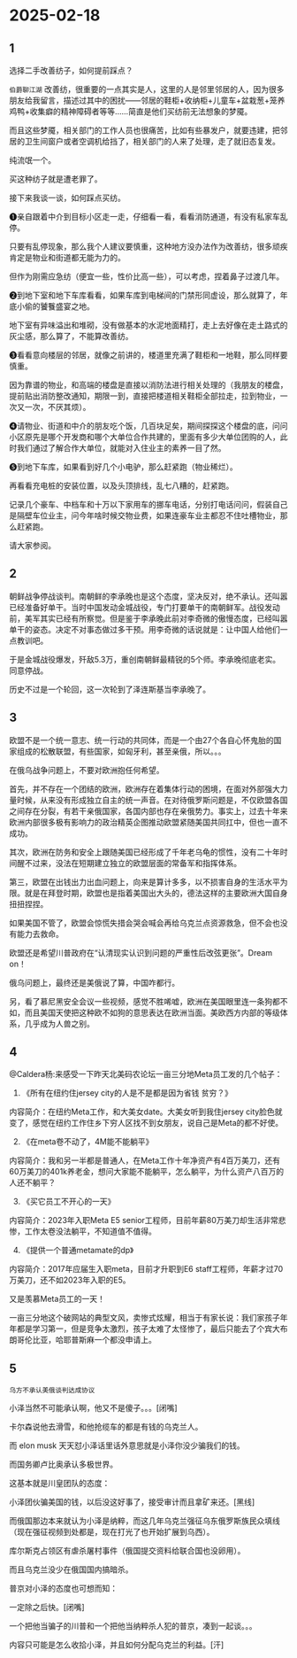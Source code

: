 # 2025-02-18

## 1

选择二手改善纺子，如何提前踩点？

`伯爵聊江湖` 改善纺，很重要的一点其实是人，这里的人是邻里邻居的人，因为很多朋友给我留言，描述过其中的困扰——邻居的鞋柜+收纳柜+儿童车+盆栽葱+笼养鸡鸭+收集癖的精神障碍者等等……简直是他们买纺前无法想象的梦魇。

而且这些梦魇，相关部门的工作人员也很痛苦，比如有些暴发户，就要违建，把邻居的卫生间窗户或者空调机给挡了，相关部门的人来了处理，走了就旧态复发。

纯流氓一个。

买这种纺子就是遭老罪了。

接下来我谈一谈，如何踩点买纺。

❶亲自跟着中介到目标小区走一走，仔细看一看，看看消防通道，有没有私家车乱停。

只要有乱停现象，那么我个人建议要慎重，这种地方没办法作为改善纺，很多顽疾肯定是物业和街道都无能为力的。

但作为刚需应急纺（便宜一些，性价比高一些），可以考虑，捏着鼻子过渡几年。

❷到地下室和地下车库看看，如果车库到电梯间的门禁形同虚设，那么就算了，年底小偷的饕餮盛宴之地。

地下室有异味溢出和堆砌，没有做基本的水泥地面精打，走上去好像在走土路式的灰尘感，那么算了，不能算改善纺。

❸看看意向楼层的邻居，就像之前讲的，楼道里充满了鞋柜和一地鞋，那么同样要慎重。

因为靠谱的物业，和高端的楼盘是直接以消防法进行相关处理的（我朋友的楼盘，提前贴出消防整改通知，期限一到，直接把楼道相关鞋柜全部拉走，拉到物业，一次又一次，不厌其烦）。

❹请物业、街道和中介的朋友吃个饭，几百块足矣，期间探探这个楼盘的底，问问小区原先是哪个开发商和哪个大单位合作共建的，里面有多少大单位团购的人，此时我们通过了解合作大单位，就能对入住业主的素养一目了然。

❺到地下车库，如果看到好几个小电驴，那么赶紧跑（物业稀烂）。

再看看充电桩的安装位置，以及头顶排线，乱七八糟的，赶紧跑。

记录几个豪车、中档车和十万以下家用车的挪车电话，分别打电话问问，假装自己是隔壁车位业主，问今年啥时候交物业费，如果连豪车业主都忍不住吐槽物业，那么赶紧跑。

请大家参阅。

## 2

朝鲜战争停战谈判。南朝鲜的李承晚也是这个态度，坚决反对，绝不承认。还叫嚣已经准备好单干。当时中国发动金城战役，专门打要单干的南朝鲜军。战役发动前，美军其实已经有所察觉。但是鉴于李承晚此前对李奇微的傲慢态度，已经叫嚣单干的姿态。决定不对事态做过多干预。用李奇微的话说就是：让中国人给他们一点教训吧。

于是金城战役爆发，歼敌5.3万，重创南朝鲜最精锐的5个师。李承晚彻底老实。同意停战。

历史不过是一个轮回，这一次轮到了泽连斯基当李承晚了。

## 3

欧盟不是一个统一意志、统一行动的共同体，而是一个由27个各自心怀鬼胎的国家组成的松散联盟，有些国家，如匈牙利，甚至亲俄，所以。。。

在俄乌战争问题上，不要对欧洲抱任何希望。

首先，并不存在一个团结的欧洲，欧洲存在着集体行动的困境，在面对外部强大力量时候，从来没有形成独立自主的统一声音。在对待俄罗斯问题是，不仅欧盟各国之间存在分裂，有若干亲俄国家，各国内部也存在亲俄势力。事实上，过去十年来欧洲内部很多极有影响力的政治精英企图推动欧盟紧随美国共同扛中，但也一直不成功。

其次，欧洲在防务和安全上跟随美国已经形成了千年老乌龟的惯性，没有二十年时间醒不过来，没法在短期建立独立的欧盟层面的常备军和指挥体系。

第三，欧盟在出钱出力出血问题上，向来是算计多多，以不损害自身的生活水平为限。就是在拜登时期，欧盟也是指着美国出大头的，德法这样的主要欧洲大国自身扭扭捏捏。

如果美国不管了，欧盟会惊慌失措会哭会喊会再给乌克兰点资源救急，但不会也没有能力去救命。

欧盟还是希望川普政府在“认清现实认识到问题的严重性后改弦更张”。Dream on！

俄乌问题上，最终还是美俄说了算，中国咋都行。

另，看了慕尼黑安全会议一些视频，感觉不胜唏嘘，欧洲在美国眼里连一条狗都不如，而且美国天使把这种欧不如狗的意思表达在欧洲当面。美欧西方内部的等级体系，几乎成为人兽之别。 ​​​

## 4

@Caldera杨:来感受一下昨天北美码农论坛一亩三分地Meta员工发的几个帖子：

1. 《所有在纽约住jersey city的人是不是都是因为省钱 贫穷？》

内容简介：在纽约Meta工作，和大美女date。大美女听到我住jersey city脸色就变了，感觉在纽约工作住乡下穷人区找不到女朋友，说自己是Meta的都不好使。

2. 《在meta卷不动了，4M能不能躺平》

内容简介：我和另一半都是普通人，在Meta工作十年净资产有4百万美刀，还有60万美刀的401k养老金，想问大家能不能躺平，怎么躺平，为什么资产八百万的人还不躺平？

3. 《买它员工不开心的一天》

内容简介：2023年入职Meta E5 senior工程师，目前年薪80万美刀却生活非常悲惨，工作太卷没法躺平，不知道值不值得。

4. 《提供一个普通metamate的dp》

内容简介：2017年应届生入职meta，目前才升职到E6 staff工程师，年薪才过70万美刀，还不如2023年入职的E5。

又是羡慕Meta员工的一天！

一亩三分地这个破网站的典型文风，卖惨式炫耀，相当于有家长说：我们家孩子年年都是学习第一，但是竞争太激烈，孩子太难了太怪惨了，最后只能去了个宾大布朗哥伦比亚，哈耶普斯麻一个都没申请上。

## 5

`乌方不承认美俄谈判达成协议` 

小泽当然不可能承认啊，他又不是傻子。。。[闭嘴]

卡尔森说他去滑雪，和他抢缆车的都是有钱的乌克兰人。

而 elon musk 天天怼小泽话里话外意思就是小泽你没少骗我们的钱。

而国务卿卢比奥承认多极世界。

这基本就是川皇团队的态度：

小泽团伙骗美国的钱，以后没这好事了，接受审计而且拿矿来还。[黑线]

而俄国那边本来就认为小泽是纳粹，而这几年乌克兰强征乌东俄罗斯族民众填线（现在强征视频到处都是，现在打光了也开始扩展到乌西）。

库尔斯克占领区有虐杀屠村事件（俄国提交资料给联合国也没卵用）。

而且乌克兰没少在俄国国内搞暗杀。

普京对小泽的态度也可想而知：

一定除之后快。[闭嘴]

一个把他当骗子的川普和一个把他当纳粹杀人犯的普京，凑到一起谈。。。

内容只可能是怎么收拾小泽，并且如何分配乌克兰的利益。[汗]

